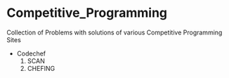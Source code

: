 # Competitive_Programming
Collection of Problems with solutions of various Competitive Programming Sites
+ Codechef
   1. SCAN
   2. CHEFING
